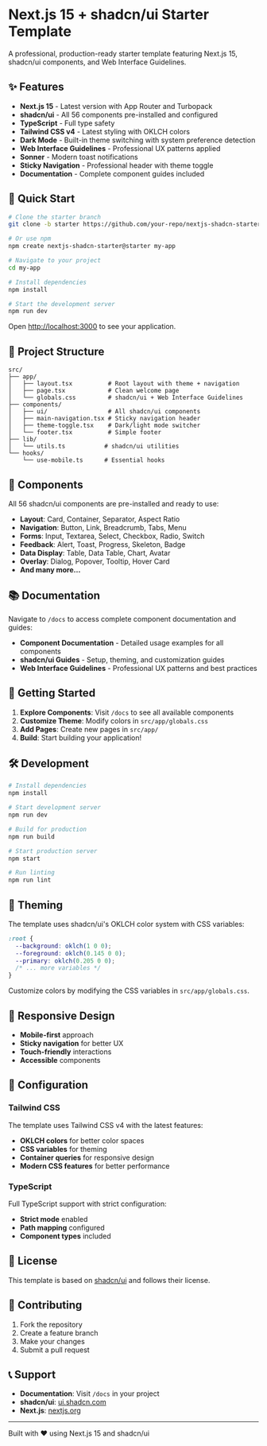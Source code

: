 # Next.js 15 + shadcn/ui Starter Template

A professional, production-ready starter template featuring Next.js 15, shadcn/ui components, and Web Interface Guidelines.

## ✨ Features

- **Next.js 15** - Latest version with App Router and Turbopack
- **shadcn/ui** - All 56 components pre-installed and configured
- **TypeScript** - Full type safety
- **Tailwind CSS v4** - Latest styling with OKLCH colors
- **Dark Mode** - Built-in theme switching with system preference detection
- **Web Interface Guidelines** - Professional UX patterns applied
- **Sonner** - Modern toast notifications
- **Sticky Navigation** - Professional header with theme toggle
- **Documentation** - Complete component guides included

## 🚀 Quick Start

```bash
# Clone the starter branch
git clone -b starter https://github.com/your-repo/nextjs-shadcn-starter.git my-app

# Or use npm
npm create nextjs-shadcn-starter@starter my-app

# Navigate to your project
cd my-app

# Install dependencies
npm install

# Start the development server
npm run dev
```

Open [http://localhost:3000](http://localhost:3000) to see your application.

## 📁 Project Structure

```
src/
├── app/
│   ├── layout.tsx          # Root layout with theme + navigation
│   ├── page.tsx            # Clean welcome page
│   └── globals.css         # shadcn/ui + Web Interface Guidelines
├── components/
│   ├── ui/                 # All shadcn/ui components
│   ├── main-navigation.tsx # Sticky navigation header
│   ├── theme-toggle.tsx    # Dark/light mode switcher
│   └── footer.tsx          # Simple footer
├── lib/
│   └── utils.ts           # shadcn/ui utilities
└── hooks/
    └── use-mobile.ts      # Essential hooks
```

## 🎨 Components

All 56 shadcn/ui components are pre-installed and ready to use:

- **Layout**: Card, Container, Separator, Aspect Ratio
- **Navigation**: Button, Link, Breadcrumb, Tabs, Menu
- **Forms**: Input, Textarea, Select, Checkbox, Radio, Switch
- **Feedback**: Alert, Toast, Progress, Skeleton, Badge
- **Data Display**: Table, Data Table, Chart, Avatar
- **Overlay**: Dialog, Popover, Tooltip, Hover Card
- **And many more...**

## 📚 Documentation

Navigate to `/docs` to access complete component documentation and guides:

- **Component Documentation** - Detailed usage examples for all components
- **shadcn/ui Guides** - Setup, theming, and customization guides
- **Web Interface Guidelines** - Professional UX patterns and best practices

## 🎯 Getting Started

1. **Explore Components**: Visit `/docs` to see all available components
2. **Customize Theme**: Modify colors in `src/app/globals.css`
3. **Add Pages**: Create new pages in `src/app/`
4. **Build**: Start building your application!

## 🛠️ Development

```bash
# Install dependencies
npm install

# Start development server
npm run dev

# Build for production
npm run build

# Start production server
npm start

# Run linting
npm run lint
```

## 🎨 Theming

The template uses shadcn/ui's OKLCH color system with CSS variables:

```css
:root {
  --background: oklch(1 0 0);
  --foreground: oklch(0.145 0 0);
  --primary: oklch(0.205 0 0);
  /* ... more variables */
}
```

Customize colors by modifying the CSS variables in `src/app/globals.css`.

## 📱 Responsive Design

- **Mobile-first** approach
- **Sticky navigation** for better UX
- **Touch-friendly** interactions
- **Accessible** components

## 🔧 Configuration

### Tailwind CSS

The template uses Tailwind CSS v4 with the latest features:

- **OKLCH colors** for better color spaces
- **CSS variables** for theming
- **Container queries** for responsive design
- **Modern CSS features** for better performance

### TypeScript

Full TypeScript support with strict configuration:

- **Strict mode** enabled
- **Path mapping** configured
- **Component types** included

## 📄 License

This template is based on [shadcn/ui](https://ui.shadcn.com/) and follows their license.

## 🤝 Contributing

1. Fork the repository
2. Create a feature branch
3. Make your changes
4. Submit a pull request

## 📞 Support

- **Documentation**: Visit `/docs` in your project
- **shadcn/ui**: [ui.shadcn.com](https://ui.shadcn.com/)
- **Next.js**: [nextjs.org](https://nextjs.org/)

---

Built with ❤️ using Next.js 15 and shadcn/ui
